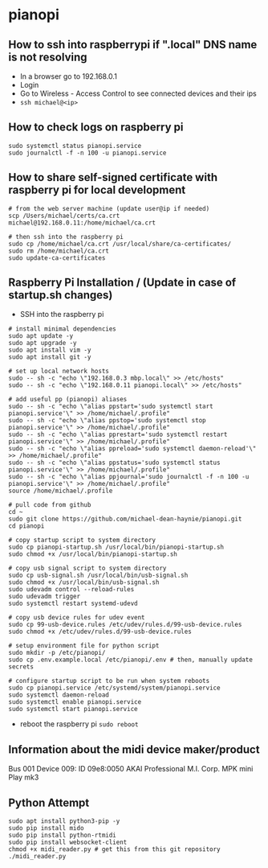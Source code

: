 # pianopi

## How to ssh into raspberrypi if ".local" DNS name is not resolving
* In a browser go to 192.168.0.1
* Login
* Go to Wireless - Access Control to see connected devices and their ips
* `ssh michael@<ip>`

## How to check logs on raspberry pi
```shell
sudo systemctl status pianopi.service
sudo journalctl -f -n 100 -u pianopi.service
```

## How to share self-signed certificate with raspberry pi for local development
```shell
# from the web server machine (update user@ip if needed)
scp /Users/michael/certs/ca.crt michael@192.168.0.11:/home/michael/ca.crt

# then ssh into the raspberry pi
sudo cp /home/michael/ca.crt /usr/local/share/ca-certificates/
sudo rm /home/michael/ca.crt
sudo update-ca-certificates
```

## Raspberry Pi Installation / (Update in case of startup.sh changes)
* SSH into the raspberry pi
```shell
# install minimal dependencies
sudo apt update -y
sudo apt upgrade -y
sudo apt install vim -y
sudo apt install git -y

# set up local network hosts
sudo -- sh -c "echo \"192.168.0.3 mbp.local\" >> /etc/hosts"
sudo -- sh -c "echo \"192.168.0.11 pianopi.local\" >> /etc/hosts"

# add useful pp (pianopi) aliases
sudo -- sh -c "echo \"alias ppstart='sudo systemctl start pianopi.service'\" >> /home/michael/.profile"
sudo -- sh -c "echo \"alias ppstop='sudo systemctl stop pianopi.service'\" >> /home/michael/.profile"
sudo -- sh -c "echo \"alias pprestart='sudo systemctl restart pianopi.service'\" >> /home/michael/.profile"
sudo -- sh -c "echo \"alias ppreload='sudo systemctl daemon-reload'\" >> /home/michael/.profile"
sudo -- sh -c "echo \"alias ppstatus='sudo systemctl status pianopi.service'\" >> /home/michael/.profile"
sudo -- sh -c "echo \"alias ppjournal='sudo journalctl -f -n 100 -u pianopi.service'\" >> /home/michael/.profile"
source /home/michael/.profile

# pull code from github
cd ~
sudo git clone https://github.com/michael-dean-haynie/pianopi.git
cd pianopi

# copy startup script to system directory
sudo cp pianopi-startup.sh /usr/local/bin/pianopi-startup.sh
sudo chmod +x /usr/local/bin/pianopi-startup.sh

# copy usb signal script to system directory
sudo cp usb-signal.sh /usr/local/bin/usb-signal.sh
sudo chmod +x /usr/local/bin/usb-signal.sh
sudo udevadm control --reload-rules
sudo udevadm trigger
sudo systemctl restart systemd-udevd

# copy usb device rules for udev event
sudo cp 99-usb-device.rules /etc/udev/rules.d/99-usb-device.rules
sudo chmod +x /etc/udev/rules.d/99-usb-device.rules

# setup environment file for python script
sudo mkdir -p /etc/pianopi/
sudo cp .env.example.local /etc/pianopi/.env # then, manually update secrets

# configure startup script to be run when system reboots
sudo cp pianopi.service /etc/systemd/system/pianopi.service
sudo systemctl daemon-reload
sudo systemctl enable pianopi.service
sudo systemctl start pianopi.service
```
* reboot the raspberry pi `sudo reboot`


## Information about the midi device maker/product
Bus 001 Device 009: ID 09e8:0050 AKAI  Professional M.I. Corp. MPK mini Play mk3    

## Python Attempt
```shell
sudo apt install python3-pip -y
sudo pip install mido
sudo pip install python-rtmidi
sudo pip install websocket-client
chmod +x midi_reader.py # get this from this git repository
./midi_reader.py
```
